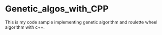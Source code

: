 # Genetic_algos_with_CPP

This is my code sample implementing genetic algorithm and roulette wheel algorithm with c++.
